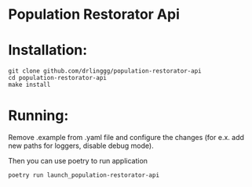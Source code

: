 # Population Restorator Api

# Installation:
```
git clone github.com/drlinggg/population-restorator-api
cd population-restorator-api
make install
```
# Running:
Remove .example from .yaml file and configure the changes (for e.x. add new paths for loggers, disable debug mode).

Then you can use poetry to run application
```
poetry run launch_population-restorator-api
```

